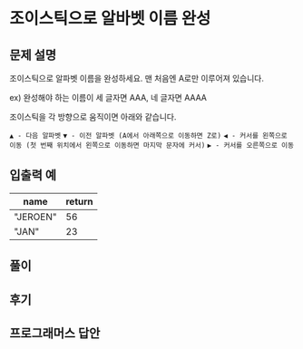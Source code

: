 # 조이스틱으로 알바벳 이름 완성

## 문제 설명
조이스틱으로 알파벳 이름을 완성하세요. 맨 처음엔 A로만 이루어져 있습니다.

ex) 완성해야 하는 이름이 세 글자면 AAA, 네 글자면 AAAA

조이스틱을 각 방향으로 움직이면 아래와 같습니다.

`▲ - 다음 알파벳`
`▼ - 이전 알파벳 (A에서 아래쪽으로 이동하면 Z로)`
`◀ - 커서를 왼쪽으로 이동 (첫 번째 위치에서 왼쪽으로 이동하면 마지막 문자에 커서)`
`▶ - 커서를 오른쪽으로 이동`

## 입출력 예
|name|return|
|---|---|
|"JEROEN"|56|
|"JAN"|23|

## 풀이



## 후기


## 프로그래머스 답안


